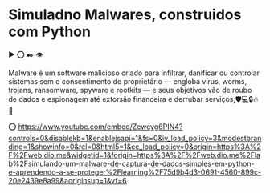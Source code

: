 # Simuladno Malwares, construidos com Python
▶️ ⭕ ✒️ 👁️

Malware é um software malicioso criado para infiltrar, danificar ou controlar sistemas sem o consentimento do proprietário — engloba vírus, worms, trojans, ransomware, spyware e rootkits — e seus objetivos vão de roubo de dados e espionagem até extorsão financeira e derrubar serviços;🛡️💻🔒🔥📛

⭕ https://www.youtube.com/embed/Zeweyg6PIN4?controls=0&disablekb=1&enablejsapi=1&fs=0&iv_load_policy=3&modestbranding=1&showinfo=0&rel=0&html5=1&cc_load_policy=0&origin=https%3A%2F%2Fweb.dio.me&widgetid=1&forigin=https%3A%2F%2Fweb.dio.me%2Flab%2Fsimulando-um-malware-de-captura-de-dados-simples-em-python-e-aprendendo-a-se-proteger%2Flearning%2F75d9b4d3-0691-4560-899c-20e2439e8a99&aoriginsup=1&vf=6